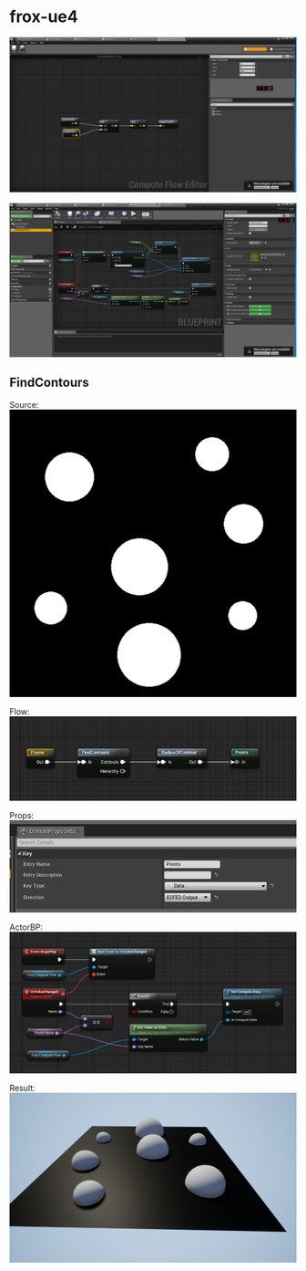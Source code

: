 # frox-ue4

![Alt text](Images/Editor.png?raw=true "Editor")

![Alt text](Images/TestActor.png?raw=true "Editor")


## FindContours
Source:
![Alt text](Images/FindContours/Circles.png?raw=true "Source")

Flow:
![Alt text](Images/FindContours/Flow.png?raw=true "Flow")

Props:
![Alt text](Images/FindContours/Props.png?raw=true "Props")

ActorBP:
![Alt text](Images/FindContours/ActorBP.png?raw=true "ActorBP")

Result:
![Alt text](Images/FindContours/Result.png?raw=true "Result")

